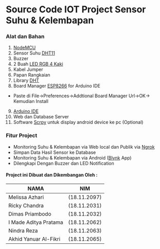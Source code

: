 # Source Code IOT Project Sensor Suhu & Kelembapan

### Alat dan Bahan
1. [NodeMCU](https://www.tokopedia.com/kakakstoree/nodemcu-v3-lolin-lua-wifi-board-based-esp8266-arduino-ready)
2. Sensor Suhu [DHT11](https://www.amazon.com/Breakout-DHT11-Temperature-Humidity-Sensor/dp/B01J0M3X3Y)
3. Buzzer
4. 2 Buah [LED RGB 4 Kaki](https://shopee.co.id/LED-RGB-Common-Cathode-5mm-4-kaki-Multicolor-Clear-Diode-Ultra-Bright-i.2178321.294270478)
5. Kabel Jumper
6. Papan Rangkaian
7. Library [DHT](https://github.com/adafruit/DHT-sensor-library)
8. Board Manager [ESP8266](https://arduino.esp8266.com/stable/package_esp8266com_index.json) for Arduino IDE
- Paste di File->Preferences->Addtional Board Manager Url->OK-> Kemudian Install
9. [Arduino IDE](https://www.arduino.cc/en/Main/Software)
10. Web dan Database Server
11. Software [Scrpy](https://github.com/Genymobile/scrcpy) untuk display android device ke pc (Optional)

### Fitur Project

- Monitoring Suhu & Kelembapan via Web local dan Publik via [Ngrok](https://ngrok.com/)
- Simpan Data Hasil Sensor ke Database
- Monitoring Suhu & Kelembapan via Android ([Blynk](https://blynk.io/) App)
- Dilengkapi Dengan Buzzer dan LED Notification

#### Project ini Dibuat dan Dikembangan Oleh : 

NAMA | NIM
------------ | -------------
Melissa Azhari          |(18.11.2097)
Ricky Chandra	        |(18.11.2031)
Dimas Priambodo	        |(18.11.2032)
I Made Aditya Pratama	|(18.11.2062)
Nindra Reza	            |(18.11.2063)
Akhid Yanuar Al-Fikri	|(18.11.2065)

